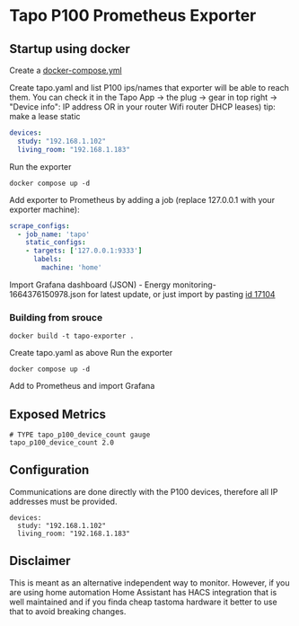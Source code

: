 # Tapo P100 Prometheus Exporter

## Startup using docker

Create a [docker-compose.yml](docker-compose.yml)

Create tapo.yaml and list P100 ips/names that exporter will be able to reach them.
You can check it in the Tapo App -> the plug -> gear in top right -> "Device info": IP address OR in your router Wifi router DHCP leases) tip: make a lease static
```yml
devices:
  study: "192.168.1.102"
  living_room: "192.168.1.183"
```
Run the exporter
```console
docker compose up -d
```
Add exporter to Prometheus by adding a job (replace 127.0.0.1 with your exporter machine):

```yml
scrape_configs:
  - job_name: 'tapo'
    static_configs:
    - targets: ['127.0.0.1:9333']
      labels:
        machine: 'home'
```
Import Grafana dashboard (JSON) - Energy monitoring-1664376150978.json for latest update, or just import by pasting [id 17104](https://grafana.com/grafana/dashboards/17104-energy-monitoring/)

### Building from srouce
```console
docker build -t tapo-exporter .
```
Create tapo.yaml as above
Run the exporter
```console
docker compose up -d
```
Add to Prometheus and import Grafana
## Exposed Metrics

```
# TYPE tapo_p100_device_count gauge
tapo_p100_device_count 2.0
```

## Configuration

Communications are done directly with the P100 devices, therefore all IP addresses must be provided.

```
devices:
  study: "192.168.1.102"
  living_room: "192.168.1.183"
```


## Disclaimer
This is meant as an alternative independent way to monitor. However, if you are using home automation Home Assistant has HACS integration that is well maintained and if you finda cheap tastoma hardware it better to use that to avoid breaking changes.

